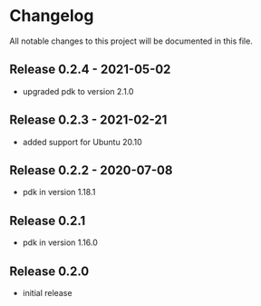 # Changelog

All notable changes to this project will be documented in this file.

## Release 0.2.4 - 2021-05-02

* upgraded pdk to version 2.1.0

## Release 0.2.3 - 2021-02-21

* added support for Ubuntu 20.10

## Release 0.2.2 - 2020-07-08

* pdk in version 1.18.1

## Release 0.2.1

* pdk in version 1.16.0

## Release 0.2.0

* initial release
